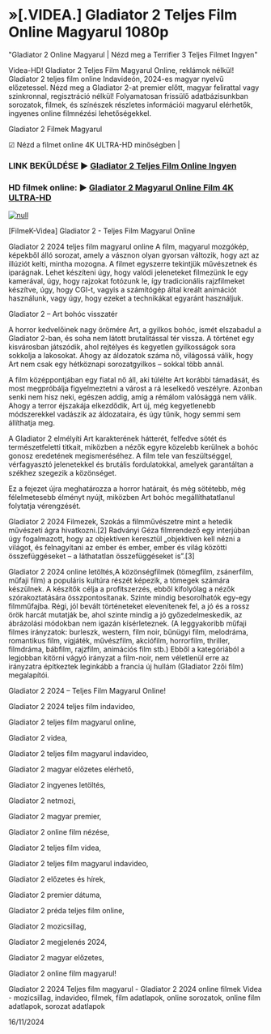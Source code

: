 # »[.VIDEA.] Gladiator 2 Teljes Film Online Magyarul 1080p




"Gladiator 2 Online Magyarul | Nézd meg a Terrifier 3 Teljes Filmet Ingyen"

Videa-HD! Gladiator 2 Teljes Film Magyarul Online, reklámok nélkül! Gladiator 2 teljes film online Indavideón, 2024-es magyar nyelvű előzetessel. Nézd meg a Gladiator 2-at premier előtt, magyar felirattal vagy szinkronnal, regisztráció nélkül! Folyamatosan frissülő adatbázisunkban sorozatok, filmek, és színészek részletes információi magyarul elérhetők, ingyenes online filmnézési lehetőségekkel.

Gladiator 2 Filmek Magyarul

☑ Nézd a filmet online 4K ULTRA-HD minőségben |

### LINK BEKÜLDÉSE ▶️ [Gladiator 2 Teljes Film Online Ingyen](https://t.co/rMFK3DLVt2)

### HD filmek online: ▶️ [Gladiator 2 Magyarul Online Film 4K ULTRA-HD](https://t.co/rMFK3DLVt2)

[![null](https://static.wixstatic.com/media/855a25_043b5abeb4ae4d35ac003198e7fe56ed~mv2.gif)](https://t.co/rMFK3DLVt2)

[FilmeK-Videa] Gladiator 2 - Teljes Film Magyarul Online

Gladiator 2 2024 teljes film magyarul online A film, magyarul mozgókép, képekből álló sorozat, amely a vásznon olyan gyorsan változik, hogy azt az illúziót kelti, mintha mozogna. A filmet egyszerre tekintjük művészetnek és iparágnak. Lehet készíteni úgy, hogy valódi jeleneteket filmezünk le egy kamerával, úgy, hogy rajzokat fotózunk le, így tradicionális rajzfilmeket készítve, úgy, hogy CGI-t, vagyis a számítógép által kreált animációt használunk, vagy úgy, hogy ezeket a technikákat egyaránt használjuk.

Gladiator 2 – Art bohóc visszatér

A horror kedvelőinek nagy örömére Art, a gyilkos bohóc, ismét elszabadul a Gladiator 2-ban, és soha nem látott brutalitással tér vissza. A történet egy kisvárosban játszódik, ahol rejtélyes és kegyetlen gyilkosságok sora sokkolja a lakosokat. Ahogy az áldozatok száma nő, világossá válik, hogy Art nem csak egy hétköznapi sorozatgyilkos – sokkal több annál.

A film középpontjában egy fiatal nő áll, aki túlélte Art korábbi támadását, és most megpróbálja figyelmeztetni a várost a rá leselkedő veszélyre. Azonban senki nem hisz neki, egészen addig, amíg a rémálom valósággá nem válik. Ahogy a terror éjszakája elkezdődik, Art új, még kegyetlenebb módszerekkel vadászik az áldozataira, és úgy tűnik, hogy semmi sem állíthatja meg.

A Gladiator 2 elmélyíti Art karakterének hátterét, felfedve sötét és természetfeletti titkait, miközben a nézők egyre közelebb kerülnek a bohóc gonosz eredetének megismeréséhez. A film tele van feszültséggel, vérfagyasztó jelenetekkel és brutális fordulatokkal, amelyek garantáltan a székhez szegezik a közönséget.

Ez a fejezet újra meghatározza a horror határait, és még sötétebb, még félelmetesebb élményt nyújt, miközben Art bohóc megállíthatatlanul folytatja vérengzését.

Gladiator 2 2024 Filmezek, Szokás a filmművészetre mint a hetedik művészeti ágra hivatkozni.[2] Radványi Géza filmrendező egy interjúban úgy fogalmazott, hogy az objektíven keresztül „objektíven kell nézni a világot, és felnagyítani az ember és ember, ember és világ közötti összefüggéseket – a láthatatlan összefüggéseket is”.[3]

Gladiator 2 2024 online letöltés,A közönségfilmek (tömegfilm, zsánerfilm, műfaji film) a populáris kultúra részét képezik, a tömegek számára készülnek. A készítők célja a profitszerzés, ebből kifolyólag a nézők szórakoztatására összpontosítanak. Szinte mindig besorolhatók egy-egy filmműfajba. Régi, jól bevált történeteket elevenítenek fel, a jó és a rossz örök harcát mutatják be, ahol szinte mindig a jó győzedelmeskedik, az ábrázolási módokban nem igazán kísérleteznek. (A leggyakoribb műfaji filmes irányzatok: burleszk, western, film noir, bűnügyi film, melodráma, romantikus film, vígjáték, művészfilm, akciófilm, horrorfilm, thriller, filmdráma, bábfilm, rajzfilm, animációs film stb.) Ebből a kategóriából a legjobban kitörni vágyó irányzat a film-noir, nem véletlenül erre az irányzatra építkeztek leginkább a francia új hullám (Gladiator 2zői film) megalapítói.

Gladiator 2 2024 – Teljes Film Magyarul Online!

Gladiator 2 2024 teljes film indavideo,

Gladiator 2 teljes film magyarul online,

Gladiator 2 videa,

Gladiator 2 teljes film magyarul indavideo,

Gladiator 2 magyar előzetes elérhető,

Gladiator 2 ingyenes letöltés,

Gladiator 2 netmozi,

Gladiator 2 magyar premier,

Gladiator 2 online film nézése,

Gladiator 2 teljes film videa,

Gladiator 2 teljes film magyarul indavideo,

Gladiator 2 előzetes és hírek,

Gladiator 2 premier dátuma,

Gladiator 2 préda teljes film online,

Gladiator 2 mozicsillag,

Gladiator 2 megjelenés 2024,

Gladiator 2 magyar előzetes,

Gladiator 2 online film magyarul!

Gladiator 2 2024 Teljes film magyarul - Gladiator 2 2024 online filmek Videa - mozicsillag, indavideo, filmek, film adatlapok, online sorozatok, online film adatlapok, sorozat adatlapok

16/11/2024
